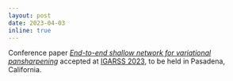 ```yaml
---
layout: post
date: 2023-04-03
inline: true
---
```

Conference paper <i><a href="Publications/#TomasMifdalIGARSS2023">End-to-end shallow network for variational pansharpening</a></i> accepted at [IGARSS 2023](https://2023.ieeeigarss.org/), to be held in Pasadena, California.
